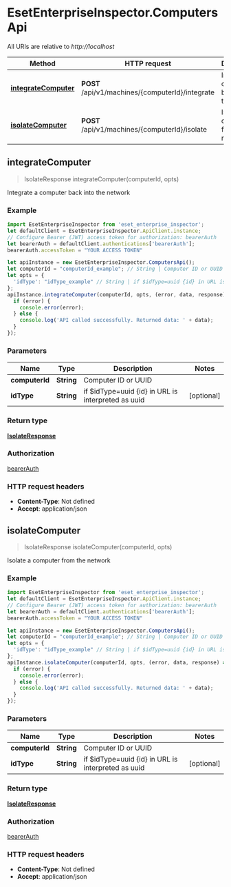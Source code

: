 # EsetEnterpriseInspector.ComputersApi

All URIs are relative to *http://localhost*

Method | HTTP request | Description
------------- | ------------- | -------------
[**integrateComputer**](ComputersApi.md#integrateComputer) | **POST** /api/v1/machines/{computerId}/integrate | Integrate a computer back into the network
[**isolateComputer**](ComputersApi.md#isolateComputer) | **POST** /api/v1/machines/{computerId}/isolate | Isolate a computer from the network



## integrateComputer

> IsolateResponse integrateComputer(computerId, opts)

Integrate a computer back into the network

### Example

```javascript
import EsetEnterpriseInspector from 'eset_enterprise_inspector';
let defaultClient = EsetEnterpriseInspector.ApiClient.instance;
// Configure Bearer (JWT) access token for authorization: bearerAuth
let bearerAuth = defaultClient.authentications['bearerAuth'];
bearerAuth.accessToken = "YOUR ACCESS TOKEN"

let apiInstance = new EsetEnterpriseInspector.ComputersApi();
let computerId = "computerId_example"; // String | Computer ID or UUID
let opts = {
  'idType': "idType_example" // String | if $idType=uuid {id} in URL is interpreted as uuid
};
apiInstance.integrateComputer(computerId, opts, (error, data, response) => {
  if (error) {
    console.error(error);
  } else {
    console.log('API called successfully. Returned data: ' + data);
  }
});
```

### Parameters


Name | Type | Description  | Notes
------------- | ------------- | ------------- | -------------
 **computerId** | **String**| Computer ID or UUID | 
 **idType** | **String**| if $idType&#x3D;uuid {id} in URL is interpreted as uuid | [optional] 

### Return type

[**IsolateResponse**](IsolateResponse.md)

### Authorization

[bearerAuth](../README.md#bearerAuth)

### HTTP request headers

- **Content-Type**: Not defined
- **Accept**: application/json


## isolateComputer

> IsolateResponse isolateComputer(computerId, opts)

Isolate a computer from the network

### Example

```javascript
import EsetEnterpriseInspector from 'eset_enterprise_inspector';
let defaultClient = EsetEnterpriseInspector.ApiClient.instance;
// Configure Bearer (JWT) access token for authorization: bearerAuth
let bearerAuth = defaultClient.authentications['bearerAuth'];
bearerAuth.accessToken = "YOUR ACCESS TOKEN"

let apiInstance = new EsetEnterpriseInspector.ComputersApi();
let computerId = "computerId_example"; // String | Computer ID or UUID
let opts = {
  'idType': "idType_example" // String | if $idType=uuid {id} in URL is interpreted as uuid
};
apiInstance.isolateComputer(computerId, opts, (error, data, response) => {
  if (error) {
    console.error(error);
  } else {
    console.log('API called successfully. Returned data: ' + data);
  }
});
```

### Parameters


Name | Type | Description  | Notes
------------- | ------------- | ------------- | -------------
 **computerId** | **String**| Computer ID or UUID | 
 **idType** | **String**| if $idType&#x3D;uuid {id} in URL is interpreted as uuid | [optional] 

### Return type

[**IsolateResponse**](IsolateResponse.md)

### Authorization

[bearerAuth](../README.md#bearerAuth)

### HTTP request headers

- **Content-Type**: Not defined
- **Accept**: application/json

